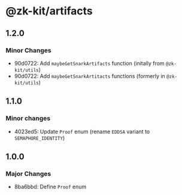 # @zk-kit/artifacts

## 1.2.0

### Minor Changes

- 90d0722: Add `maybeGetSnarkArtifacts` function (initally from `@zk-kit/utils`)
- 90d0722: Add `maybeGetSnarkArtitacts` functions (formerly in `@zk-kit/utils`)

## 1.1.0

### Minor changes

- 4023ed5: Update `Proof` enum (rename `EDDSA` variant to `SEMAPHORE_IDENTITY`)

## 1.0.0

### Major Changes

- 8ba6bbd: Define `Proof` enum
